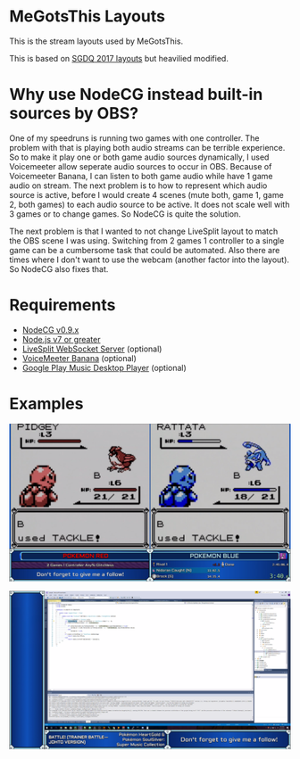 # MeGotsThis Layouts
This is the stream layouts used by MeGotsThis.

This is based on [SGDQ 2017 layouts](https://github.com/GamesDoneQuick/sgdq17-layouts) but heavilied modified.

# Why use NodeCG instead built-in sources by OBS?
One of my speedruns is running two games with one controller. The problem with that is playing both audio streams can be terrible experience. So to make it play one or both game audio sources dynamically, I used Voicemeeter allow seperate audio sources to occur in OBS. Because of Voicemeeter Banana, I can listen to both game audio while have 1 game audio on stream. The next problem is to how to represent which audio source is active, before I would create 4 scenes (mute both, game 1, game 2, both games) to each audio source to be active. It does not scale well with 3 games or to change games. So NodeCG is quite the solution.

The next problem is that I wanted to not change LiveSplit layout to match the OBS scene I was using. Switching from 2 games 1 controller to a single game can be a cumbersome task that could be automated. Also there are times where I don't want to use the webcam (another factor into the layout). So NodeCG also fixes that.

# Requirements

- [NodeCG v0.9.x](https://github.com/nodecg/nodecg/releases)
- [Node.js v7 or greater](https://nodejs.org/)
- [LiveSplit WebSocket Server](https://github.com/MeGotsThis/LiveSplit.WebSocketServer/releases) (optional)
- [VoiceMeeter Banana](http://www.vb-audio.com/Voicemeeter/banana.htm) (optional)
- [Google Play Music Desktop Player](https://www.googleplaymusicdesktopplayer.com/) (optional)

# Examples
![2 Games 1 Controller Gameboy Layout](/examples/2g1c.png)

![Desktop Layout](/examples/desktop.png)
